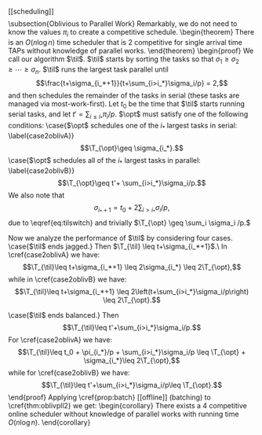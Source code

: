 [[scheduling]]
$$\newcommand{\til}{\mathsf{til}}$$
$$\newcommand{\T}{\mathsf{T}}$$
\subsection{Oblivious to Parallel Work}
Remarkably, we do not need to know the values $\pi_i$ to create a competitive schedule.
\begin{theorem}
  There is an $O(n\log n)$ time scheduler that is $2$ competitive
  for single arrival time TAPs without knowledge of parallel works.
\end{theorem}
\begin{proof}
  We call our algorithm $\til$. $\til$ starts by sorting the tasks so that $\sigma_1\geq \sigma_2\geq \cdots \geq \sigma_n$. $\til$ runs the largest task parallel until
  $$\frac{t+\sigma_{i_*+1}}{t+\sum_{i>i_*}\sigma_i/p} = 2,$$
  and then schedules the remainder of the tasks in serial (these tasks are managed via most-work-first). Let $t_0$ be the time that $\til$ starts running serial tasks, and let $t' = \sum_{i\leq i_*}\pi_i/p$.
  $\opt$ must satisfy one of the following conditions: \case{$\opt$ schedules one of the $i_*$ largest tasks in serial: \label{case2oblivA}}
  $$\T_{\opt}\geq \sigma_{i_*}.$$ 
  \case{$\opt$ schedules all of the $i_*$ largest tasks in parallel: \label{case2oblivB}}
  $$\T_{\opt}\geq t'+ \sum_{i>i_*}\sigma_i/p.$$
  We also note that $$\sigma_{i_*+1} = t_0 + 2\sum_{i>i_*}\sigma_i/p,$$
  due to \eqref{eq:tilswitch} and trivially $\T_{\opt} \geq \sum_i  \sigma_i /p.$

  Now we analyze the performance of $\til$ by considering four
  cases.
  \case{$\til$ ends jagged.} Then $\T_{\til} \leq t+\sigma_{i_*+1}$.\\
  In \cref{case2oblivA} we have:
  $$\T_{\til}\leq t+\sigma_{i_*+1} \leq 2\sigma_{i_*} \leq 2\T_{\opt},$$
  while in \cref{case2oblivB} we have:
  $$\T_{\til}\leq t+\sigma_{i_*+1} \leq 2\left(t+\sum_{i>i_*}\sigma_i/p\right)
  \leq 2\T_{\opt}.$$

  \case{$\til$ ends balanced.} Then $$\T_{\til}\leq
  t'+\sum_{i>i_*}\sigma_i/p.$$
  For \cref{case2oblivA} we have:
  $$\T_{\til}\leq t_0 + \pi_{i_*}/p + \sum_{i>i_*}\sigma_i/p \leq
  \T_{\opt} + \sigma_{i_*}\leq 2\T_{\opt},$$
  while for \cref{case2oblivB} we have:
  $$\T_{\til}\leq t'+\sum_{i>i_*}\sigma_i/p\leq \T_{\opt}.$$
\end{proof}
Applying \cref{prop:batch} [[offline]] (batching) to \cref{thm:oblivpll2} we get:
\begin{corollary}
  There exists a $4$ competitive online scheduler without knowledge of parallel works with running time $O(n\log n)$.
\end{corollary}

